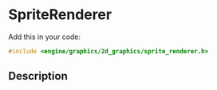 # SpriteRenderer

Add this in your code:
```cpp
#include <engine/graphics/2d_graphics/sprite_renderer.h>
```

## Description